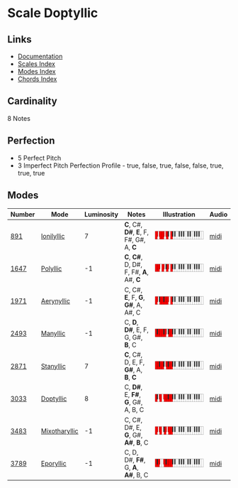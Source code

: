 # Scale Doptyllic

## Links

- [Documentation](README.md)
- [Scales Index](Scales.md)
- [Modes Index](Modes.md)
- [Chords Index](Chords.md)

## Cardinality

8 Notes

## Perfection

- 5 Perfect Pitch
- 3 Imperfect Pitch
Perfection Profile - true, false, true, false, false, true, true, true

## Modes

| Number | Mode | Luminosity | Notes | Illustration | Audio |
|--------|------|------------|-------|--------------|-------|
| [891](https://ianring.com/musictheory/scales/891) | [Ionilyllic](ModeIonilyllic.md) | 7 | **C**, C#, **D#**, **E**, F, F#, G#, A, **C** | ![CNaturalIonilyllic](ModeCNaturalIonilyllic.png) | [midi](https://github.com/edipermadi/music/blob/main/docs/ModeCNaturalIonilyllic.mid?raw=true) | 
| [1647](https://ianring.com/musictheory/scales/1647) | [Polyllic](ModePolyllic.md) | -1 | **C**, **C#**, D, D#, F, F#, **A**, A#, **C** | ![CNaturalPolyllic](ModeCNaturalPolyllic.png) | [midi](https://github.com/edipermadi/music/blob/main/docs/ModeCNaturalPolyllic.mid?raw=true) | 
| [1971](https://ianring.com/musictheory/scales/1971) | [Aerynyllic](ModeAerynyllic.md) | -1 | C, C#, **E**, F, **G**, **G#**, A, A#, C | ![CNaturalAerynyllic](ModeCNaturalAerynyllic.png) | [midi](https://github.com/edipermadi/music/blob/main/docs/ModeCNaturalAerynyllic.mid?raw=true) | 
| [2493](https://ianring.com/musictheory/scales/2493) | [Manyllic](ModeManyllic.md) | -1 | C, **D**, **D#**, E, F, G, G#, **B**, C | ![CNaturalManyllic](ModeCNaturalManyllic.png) | [midi](https://github.com/edipermadi/music/blob/main/docs/ModeCNaturalManyllic.mid?raw=true) | 
| [2871](https://ianring.com/musictheory/scales/2871) | [Stanyllic](ModeStanyllic.md) | 7 | **C**, C#, D, E, F, **G#**, A, **B**, **C** | ![CNaturalStanyllic](ModeCNaturalStanyllic.png) | [midi](https://github.com/edipermadi/music/blob/main/docs/ModeCNaturalStanyllic.mid?raw=true) | 
| [3033](https://ianring.com/musictheory/scales/3033) | [Doptyllic](ModeDoptyllic.md) | 8 | C, **D#**, E, **F#**, **G**, G#, A, B, C | ![CNaturalDoptyllic](ModeCNaturalDoptyllic.png) | [midi](https://github.com/edipermadi/music/blob/main/docs/ModeCNaturalDoptyllic.mid?raw=true) | 
| [3483](https://ianring.com/musictheory/scales/3483) | [Mixotharyllic](ModeMixotharyllic.md) | -1 | C, C#, D#, E, **G**, G#, **A#**, **B**, C | ![CNaturalMixotharyllic](ModeCNaturalMixotharyllic.png) | [midi](https://github.com/edipermadi/music/blob/main/docs/ModeCNaturalMixotharyllic.mid?raw=true) | 
| [3789](https://ianring.com/musictheory/scales/3789) | [Eporyllic](ModeEporyllic.md) | -1 | C, D, D#, **F#**, G, **A**, **A#**, B, C | ![CNaturalEporyllic](ModeCNaturalEporyllic.png) | [midi](https://github.com/edipermadi/music/blob/main/docs/ModeCNaturalEporyllic.mid?raw=true) | 
